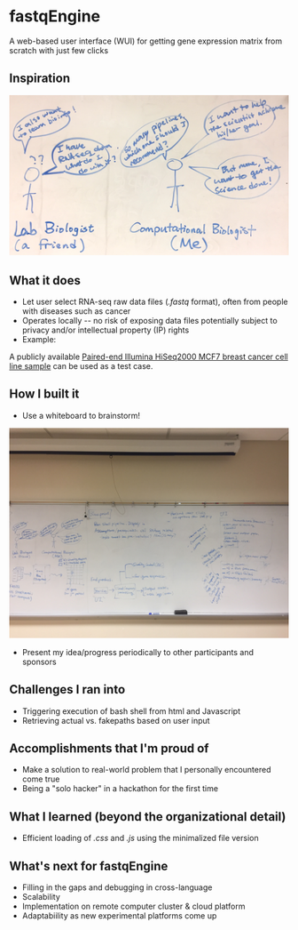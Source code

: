 # fastqEngine

A web-based user interface (WUI) for getting gene expression matrix from scratch with just few clicks

## Inspiration

![Motivation](./public/Motivation.jpg?raw=true)

## What it does

* Let user select RNA-seq raw data files (*.fastq* format), often from people with diseases such as cancer
* Operates locally -- no risk of exposing data files potentially subject to privacy and/or intellectual property (IP) rights
* Example: 

A publicly available [Paired-end Illumina HiSeq2000 MCF7 breast cancer cell line sample](https://www.ebi.ac.uk/ena/data/view/SRR1021668) can be used as a test case.

## How I built it

* Use a whiteboard to brainstorm!

![Blueprint](./public/Blueprint.jpg?raw=true)

* Present my idea/progress periodically to other participants and sponsors

## Challenges I ran into

* Triggering execution of bash shell from html and Javascript
* Retrieving actual vs. fakepaths based on user input

## Accomplishments that I'm proud of

* Make a solution to real-world problem that I personally encountered come true
* Being a "solo hacker" in a hackathon for the first time

## What I learned (beyond the organizational detail)

* Efficient loading of *.css* and *.js* using the minimalized file version

## What's next for fastqEngine

* Filling in the gaps and debugging in cross-language
* Scalability
* Implementation on remote computer cluster & cloud platform
* Adaptabiility as new experimental platforms come up
